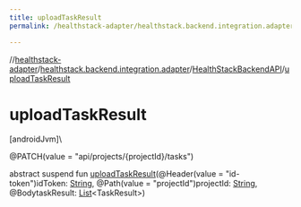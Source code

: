 ```yaml
---
title: uploadTaskResult
permalink: /healthstack-adapter/healthstack.backend.integration.adapter/-health-stack-backend-a-p-i/upload-task-result.html

---
```

//[healthstack-adapter](../../../index.html)/[healthstack.backend.integration.adapter](../index.html)/[HealthStackBackendAPI](index.html)/[uploadTaskResult](upload-task-result.html)



# uploadTaskResult



[androidJvm]\




@PATCH(value = &quot;api/projects/{projectId}/tasks&quot;)



abstract suspend fun [uploadTaskResult](upload-task-result.html)(@Header(value = &quot;id-token&quot;)idToken: [String](https://kotlinlang.org/api/latest/jvm/stdlib/kotlin/-string/index.html), @Path(value = &quot;projectId&quot;)projectId: [String](https://kotlinlang.org/api/latest/jvm/stdlib/kotlin/-string/index.html), @BodytaskResult: [List](https://kotlinlang.org/api/latest/jvm/stdlib/kotlin.collections/-list/index.html)&lt;TaskResult&gt;)




